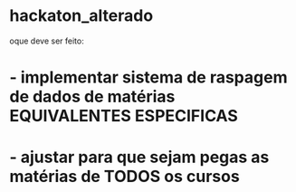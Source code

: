 # hackaton_alterado


oque deve ser feito:   

# - implementar sistema de raspagem de dados de matérias EQUIVALENTES ESPECIFICAS

# - ajustar para que sejam pegas as matérias de TODOS os cursos

